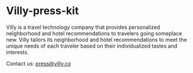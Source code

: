 Villy-press-kit
===============

Villy is a travel technology company that provides personalized neighborhood and hotel recommendations to travelers going someplace new. Villy tailors its neighborhood and hotel recommendations to meet the unique needs of each traveler based on their individualized tastes and interests.

Contact us: press@villy.co
